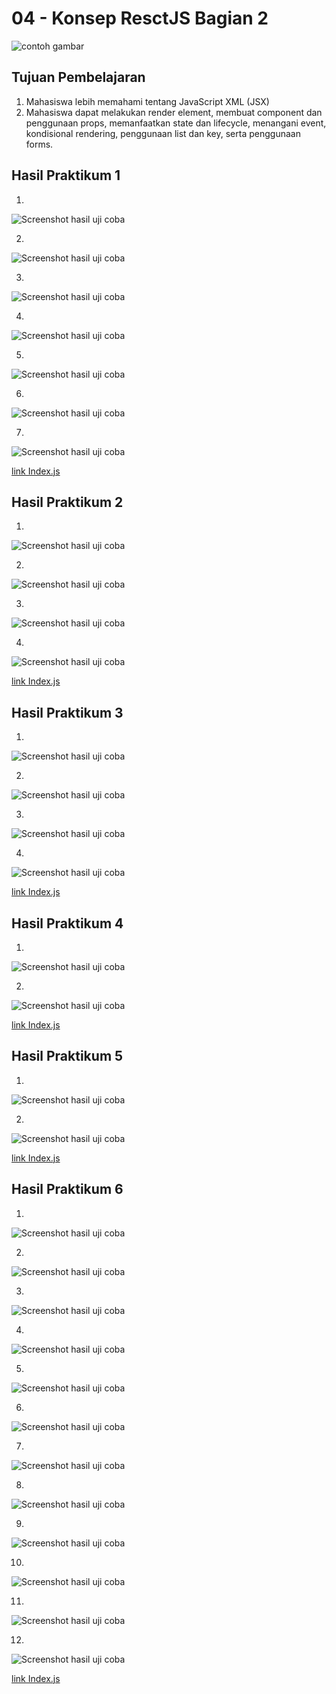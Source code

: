 # 04 - Konsep ResctJS Bagian 2

![contoh gambar](../../docs/logo/polinema.png)

## Tujuan Pembelajaran

1. Mahasiswa lebih memahami tentang JavaScript XML (JSX)
2. Mahasiswa dapat melakukan render element, membuat component dan penggunaan props, memanfaatkan state dan lifecycle, menangani event, kondisional rendering, penggunaan list dan key, serta penggunaan forms.

## Hasil Praktikum 1

1. 
![Screenshot hasil uji coba](img/Praktikum1/1.png)

2. 
![Screenshot hasil uji coba](img/Praktikum1/2.png)

3.
![Screenshot hasil uji coba](img/Praktikum1/3.png)

4.
![Screenshot hasil uji coba](img/Praktikum1/4.png)

5.
![Screenshot hasil uji coba](img/Praktikum1/5.png)

6.
![Screenshot hasil uji coba](img/Praktikum1/6.png)

7.
![Screenshot hasil uji coba](img/Praktikum1/7.png)

[link Index.js](../../src/04_KonsepReactJS_Bagian2/Praktikum1/index.js)<br>


## Hasil Praktikum 2

1.
![Screenshot hasil uji coba](img/Praktikum2/1.png)

2. 
![Screenshot hasil uji coba](img/Praktikum2/2.png)

3.
![Screenshot hasil uji coba](img/Praktikum2/3.png)

4.
![Screenshot hasil uji coba](img/Praktikum2/4.png)


[link Index.js](../../src/04_KonsepReactJS_Bagian2/Praktikum2/index.js)<br>


## Hasil Praktikum 3

1.
![Screenshot hasil uji coba](img/Praktikum3/1.png)

2. 
![Screenshot hasil uji coba](img/Praktikum3/2.png)

3.
![Screenshot hasil uji coba](img/Praktikum3/3.png)

4.
![Screenshot hasil uji coba](img/Praktikum3/4.png)


[link Index.js](../../src/04_KonsepReactJS_Bagian2/Praktikum3/index.js)<br>

## Hasil Praktikum 4

1.
![Screenshot hasil uji coba](img/Praktikum4/1.png)

2. 
![Screenshot hasil uji coba](img/Praktikum4/2.png)


[link Index.js](../../src/04_KonsepReactJS_Bagian2/Praktikum4/index.js)<br>

## Hasil Praktikum 5

1.
![Screenshot hasil uji coba](img/Praktikum5/1.png)

2. 
![Screenshot hasil uji coba](img/Praktikum5/2.png)


[link Index.js](../../src/04_KonsepReactJS_Bagian2/Praktikum5/index.js)<br>

## Hasil Praktikum 6

1.
![Screenshot hasil uji coba](img/Praktikum6/1.png)

2. 
![Screenshot hasil uji coba](img/Praktikum6/2.png)

3.
![Screenshot hasil uji coba](img/Praktikum6/3.png)

4.
![Screenshot hasil uji coba](img/Praktikum6/4.png)

5.
![Screenshot hasil uji coba](img/Praktikum6/5.png)

6. 
![Screenshot hasil uji coba](img/Praktikum6/6.png)

7.
![Screenshot hasil uji coba](img/Praktikum6/7.png)

8.
![Screenshot hasil uji coba](img/Praktikum6/8.png)

9.
![Screenshot hasil uji coba](img/Praktikum6/9.png)

10. 
![Screenshot hasil uji coba](img/Praktikum6/10.png)

11.
![Screenshot hasil uji coba](img/Praktikum6/11.png)

12.
![Screenshot hasil uji coba](img/Praktikum6/12.png)

[link Index.js](../../src/04_KonsepReactJS_Bagian2/Praktikum6/index.js)<br>
